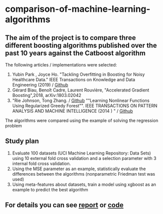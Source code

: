 # comparison-of-machine-learning-algorithms

## The aim of the project is to compare three different boosting algorithms published over the past 10 years against the Catboost algorithm

The following articles / implementations were selected:
1. Yubin Park , Joyce Ho. "Tackling Overfitting in Boosting for Noisy Healthcare Data." IEEE Transactions on Knowledge and Data Engineering (2019) / [Github](https://github.com/yubin-park/palobst)
2. Gérard Biau, Benoît Cadre, Laurent Rouvìère, "Accelerated Gradient Boosting",2018, arXiv:1803.02042
3. "Rie Johnson, Tong Zhang. / [Github](https://github.com/msangnier/optboosting)
""Learning Nonlinear Functions Using Regularized Greedy Forest"". IEEE TRANSACTIONS ON PATTERN ANALYSIS AND MACHINE INTELLIGENCE (2014 )
" / [Github](https://github.com/RGF-team/rgf)

The algorithms were compared using the example of solving the regression problem

## Study plan
1. Evaluate 100 datasets (UCI Machine Learning Repository: Data Sets) using 10 external fold cross validation and a selection parameter with 3 internal fold cross validation. 
2. Using the MSE parameter as an example, statistically evaluate the differences between the algorithms (nonparametric Friedman test was used)
3. Using meta-features about datasets, train a model using xgboost as an example to predict the best algorithm

## For details you can see [report](https://github.com/alex-romanovskii/comparison-of-machine-learning-algorithms/blob/master/project.pdf) or [code](https://htmlpreview.github.io/?https://github.com/alex-romanovskii/comparison-of-machine-learning-algorithms/blob/master/project.html)
